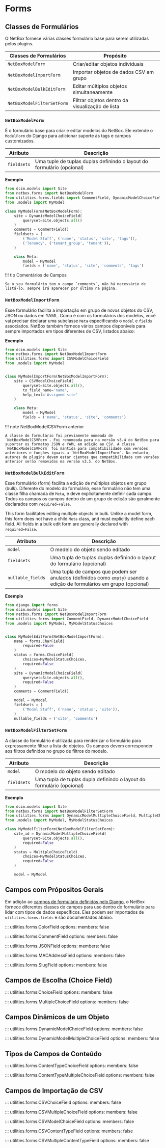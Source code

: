 # Forms

## Classes de Formulários

O NetBox fornece várias classes formulário base para serem utilizadas pelos plugins.

| Classes de Formulários     | Propósito                                       |
|----------------------------|-------------------------------------------------|
| `NetBoxModelForm`          | Criar/editar objetos individuais                |
| `NetBoxModelImportForm`    | Importar objetos de dados CSV em grupo          | 
| `NetBoxModelBulkEditForm`  | Editar múltiplos objetos simultaneamente        | 
| `NetBoxModelFilterSetForm` | Filtrar objetos dentro da visualização de lista | 

### `NetBoxModelForm`

É o formulário base para criar e editar modelos do NetBox. Ele extende o `ModelForm` do Django para adicionar suporte às tags e campos customizados.

| Atributo    | Descrição                                                              |
|-------------|------------------------------------------------------------------------|
| `fieldsets` | Uma tuple de tuplas duplas definindo o layout do formulário (opcional) | 

**Exemplo**

```python
from dcim.models import Site
from netbox.forms import NetBoxModelForm
from utilities.forms.fields import CommentField, DynamicModelChoiceField
from .models import MyModel

class MyModelForm(NetBoxModelForm):
    site = DynamicModelChoiceField(
        queryset=Site.objects.all()
    )
    comments = CommentField()
    fieldsets = (
        ('Model Stuff', ('name', 'status', 'site', 'tags')),
        ('Tenancy', ('tenant_group', 'tenant')),
    )

    class Meta:
        model = MyModel
        fields = ('name', 'status', 'site', 'comments', 'tags')
```

!!! tip Comentários de Campos

    Se o seu formulário tem o campo `comments`, não há necessário de listá-lo; sempre irá aparecer por último na página.

### `NetBoxModelImportForm`


Esse formulário facilita a importação em grupo de novos objetos do CSV, JSON ou dados em YAML. Como é com os formulários dos modelos, você vai precisar declarar uma subclasse `Meta` especificando o `model` e `fields` associados. NetBox também fornece vários campos disponíveis para sempre importados em tipos diferentes de CSV, listados abaixo:

**Exemplo**

```python
from dcim.models import Site
from netbox.forms import NetBoxModelImportForm
from utilities.forms import CSVModelChoiceField
from .models import MyModel


class MyModelImportForm(NetBoxModelImportForm):
    site = CSVModelChoiceField(
        queryset=Site.objects.all(),
        to_field_name='name',
        help_text='Assigned site'
    )

    class Meta:
        model = MyModel
        fields = ('name', 'status', 'site', 'comments')
```

!!! note NetBoxModelCSVForm anterior

    A classe do formulário foi previamente nomeada de `NetBoxModelCSVForm`. Foi renomeada para na versão v3.4 do NetBox para suportar os formatos JSON e YAML em adição ao CSV. A classe `NetBoxModelCSVForm` foi mantida para compatibilidade com versões anteriores e funções iguais a `NetBoxModelImportForm`. No entanto, autores de plugins devem estar cientes que compatibilidade com versões anterior serão removidas na versão v3.5. do NetBox.

### `NetBoxModelBulkEditForm`

Esse formulário (form) facilita a edição de múltiplos objetos em grupo (bulk). Diferente do modelo do formulário, esse formulário não tem uma classe filha chamada de `Meta`, e deve explicitamente definir cada campo. Todos os campos os campos dentro de um grupo de edição são geralmente declarados com `required=False`.

This form facilitates editing multiple objects in bulk. Unlike a model form, this form does not have a child `Meta` class, and must explicitly define each field. All fields in a bulk edit form are generally declared with `required=False`.

| Atributo          | Descrição                                                                                                              |
|-------------------|------------------------------------------------------------------------------------------------------------------------|
| `model`           | O medelo do objeto sendo editado                                                                                       |
| `fieldsets`       | Uma tupla de tuplas duplas definindo o layout do formulário (opcional)                                                 | 
| `nullable_fields` | Uma tupla de campos que podem ser anulados (definidos como `empty`) usando a edição de formulários em grupo (opcional) | 

**Exemplo**

```python
from django import forms
from dcim.models import Site
from netbox.forms import NetBoxModelImportForm
from utilities.forms import CommentField, DynamicModelChoiceField
from .models import MyModel, MyModelStatusChoices


class MyModelEditForm(NetBoxModelImportForm):
    name = forms.CharField(
        required=False
    )
    status = forms.ChoiceField(
        choices=MyModelStatusChoices,
        required=False
    )
    site = DynamicModelChoiceField(
        queryset=Site.objects.all(),
        required=False
    )
    comments = CommentField()

    model = MyModel
    fieldsets = (
        ('Model Stuff', ('name', 'status', 'site')),
    )
    nullable_fields = ('site', 'comments')
```

### `NetBoxModelFilterSetForm`

A classe do formulário é utilizada para renderizar o formulário para expressamente filtrar a lista de objetos. Os campos devem corresponder aos filtros definidos no grupo de filtros do modelo.

| Atributo          | Descrição                                                             |
|-------------------|-----------------------------------------------------------------------|
| `model`           | O modelo do objeto sendo editado                                      | 
| `fieldsets`       | Uma tupla de tuplas dupla definindo o layout do formulário (opcional) | 

**Exemplo**

```python
from dcim.models import Site
from netbox.forms import NetBoxModelFilterSetForm
from utilities.forms import DynamicModelMultipleChoiceField, MultipleChoiceField
from .models import MyModel, MyModelStatusChoices

class MyModelFilterForm(NetBoxModelFilterSetForm):
    site_id = DynamicModelMultipleChoiceField(
        queryset=Site.objects.all(),
        required=False
    )
    status = MultipleChoiceField(
        choices=MyModelStatusChoices,
        required=False
    )

    model = MyModel
```

## Campos com Própositos Gerais

Em adição ao [campos de formulário definidos pelo Django](https://docs.djangoproject.com/en/stable/ref/forms/fields/), o NetBox fornece diferentes classes de campos para uso dentro do formulário para lidar com tipos de dados específicos. Eles podem ser importados de `utilities.forms.fields` e são documentados abaixo.

::: utilities.forms.ColorField
    options:
      members: false

::: utilities.forms.CommentField
    options:
      members: false

::: utilities.forms.JSONField
    options:
      members: false

::: utilities.forms.MACAddressField
    options:
      members: false

::: utilities.forms.SlugField
    options:
      members: false

## Campos de Escolha (Choice Field)

::: utilities.forms.ChoiceField
    options:
      members: false

::: utilities.forms.MultipleChoiceField
    options:
      members: false

## Campos Dinâmicos de um Objeto

::: utilities.forms.DynamicModelChoiceField
    options:
      members: false

::: utilities.forms.DynamicModelMultipleChoiceField
    options:
      members: false

## Tipos de Campos de Conteúdo

::: utilities.forms.ContentTypeChoiceField
    options:
      members: false

::: utilities.forms.ContentTypeMultipleChoiceField
    options:
      members: false

## Campos de Importação de CSV

::: utilities.forms.CSVChoiceField
    options:
      members: false

::: utilities.forms.CSVMultipleChoiceField
    options:
      members: false

::: utilities.forms.CSVModelChoiceField
    options:
      members: false

::: utilities.forms.CSVContentTypeField
    options:
      members: false

::: utilities.forms.CSVMultipleContentTypeField
    options:
      members: false
